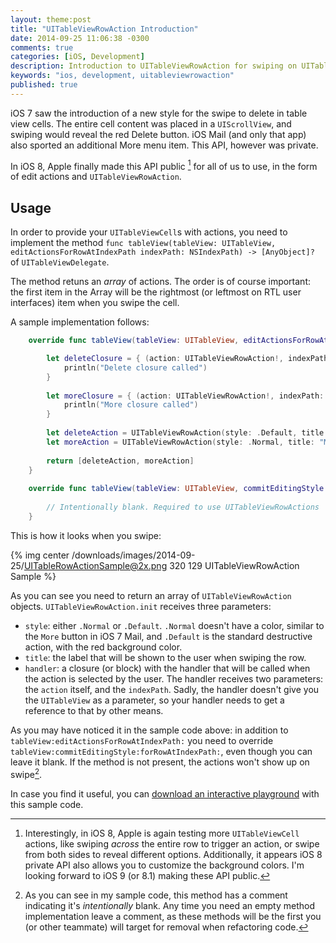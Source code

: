 ```yaml
---
layout: theme:post
title: "UITableViewRowAction Introduction"
date: 2014-09-25 11:06:38 -0300
comments: true
categories: [iOS, Development]
description: Introduction to UITableViewRowAction for swiping on UITableViewCell
keywords: "ios, development, uitableviewrowaction"
published: true
---
```

iOS 7 saw the introduction of a new style for the swipe to delete in table view cells. The entire cell content was placed in a `UIScrollView`, and swiping would reveal the red Delete button. iOS Mail (and only that app) also sported an additional More menu item. This API, however was private.

In iOS 8, Apple finally made this API public [^ButKeptMorePrivate] for all of us to use, in the form of edit actions and `UITableViewRowAction`.

## Usage

In order to provide your `UITableViewCell`s with actions, you need to implement the method `func tableView(tableView: UITableView, editActionsForRowAtIndexPath indexPath: NSIndexPath) -> [AnyObject]?` of `UITableViewDelegate`.

The method retuns an _array_ of actions. The order is of course important: the first item in the Array will be the rightmost (or leftmost on RTL user interfaces) item when you swipe the cell.

A sample implementation follows:

```swift
    override func tableView(tableView: UITableView, editActionsForRowAtIndexPath indexPath: NSIndexPath) -> [AnyObject]? {

        let deleteClosure = { (action: UITableViewRowAction!, indexPath: NSIndexPath!) -> Void in
            println("Delete closure called")
        }
        
        let moreClosure = { (action: UITableViewRowAction!, indexPath: NSIndexPath!) -> Void in
            println("More closure called")
        }
        
        let deleteAction = UITableViewRowAction(style: .Default, title: "Delete", handler: deleteClosure)
        let moreAction = UITableViewRowAction(style: .Normal, title: "More", handler: moreClosure)
        
        return [deleteAction, moreAction]
    }
    
    override func tableView(tableView: UITableView, commitEditingStyle editingStyle: UITableViewCellEditingStyle, forRowAtIndexPath indexPath: NSIndexPath) {
        
        // Intentionally blank. Required to use UITableViewRowActions
    }
```

This is how it looks when you swipe:

{% img center /downloads/images/2014-09-25/UITableRowActionSample@2x.png 320 129 UITableViewRowAction Sample %}

As you can see you need to return an array of `UITableViewRowAction` objects. `UITableViewRowAction.init` receives three parameters:

- `style`: either `.Normal` or `.Default`. `.Normal` doesn't have a color, similar to the `More` button in iOS 7 Mail, and `.Default` is the standard destructive action, with the red background color.
- `title`: the label that will be shown to the user when swiping the row.
- `handler`: a closure (or block) with the handler that will be called when the action is selected by the user. The handler receives two parameters: the `action` itself, and the `indexPath`. Sadly, the handler doesn't give you the `UITableView` as a parameter, so your handler needs to get a reference to that by other means.

As you may have noticed it in the sample code above: in addition to `tableView:editActionsForRowAtIndexPath:` you need to override `tableView:commitEditingStyle:forRowAtIndexPath:`, even though you can leave it blank. If the method is not present, the actions won't show up on swipe[^DocumentEmptyMethods].

In case you find it useful, you can [download an interactive playground](/downloads/code/2014-09-25/UITableViewRowActionIntroduction.playground.zip) with this sample code.

[^ButKeptMorePrivate]: Interestingly, in iOS 8, Apple is again testing more `UITableViewCell` actions, like swiping _across_ the entire row to trigger an action, or swipe from both sides to reveal different options. Additionally, it appears iOS 8 private API also allows you to customize the background colors. I'm looking forward to iOS 9 (or 8.1) making these API public.
[^DocumentEmptyMethods]: As you can see in my sample code, this method has a comment indicating it's _intentionally_ blank. Any time you need an empty method implementation leave a comment, as these methods will be the first you (or other teammate) will target for removal when refactoring code.